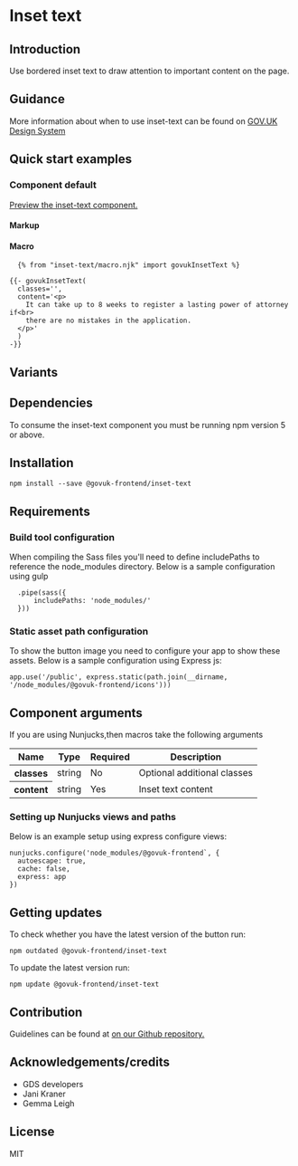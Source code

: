 # Inset text

## Introduction

Use bordered inset text to draw attention to important content on the page.

## Guidance

More information about when to use inset-text can be found on [GOV.UK Design System](http://www.linktodesignsystem.com/inset-text "Link to read guidance on the use of inset-text on Gov.uk Design system website")

## Quick start examples

### Component default

[Preview the inset-text component.](http://govuk-frontend-review.herokuapp.com/components/inset-text/preview)

#### Markup

#### Macro

      {% from "inset-text/macro.njk" import govukInsetText %}

    {{- govukInsetText(
      classes='',
      content='<p>
        It can take up to 8 weeks to register a lasting power of attorney if<br>
        there are no mistakes in the application.
      </p>'
      )
    -}}

## Variants

## Dependencies

To consume the inset-text component you must be running npm version 5 or above.

## Installation

    npm install --save @govuk-frontend/inset-text

## Requirements

### Build tool configuration

When compiling the Sass files you'll need to define includePaths to reference the node_modules directory. Below is a sample configuration using gulp

      .pipe(sass({
          includePaths: 'node_modules/'
      }))

### Static asset path configuration

To show the button image you need to configure your app to show these assets. Below is a sample configuration using Express js:

    app.use('/public', express.static(path.join(__dirname, '/node_modules/@govuk-frontend/icons')))

## Component arguments

If you are using Nunjucks,then macros take the following arguments

<div>

<table class="govuk-c-table">

<thead class="govuk-c-table__head">

<tr class="govuk-c-table__row">

<th class="govuk-c-table__header" scope="col">Name</th>

<th class="govuk-c-table__header" scope="col">Type</th>

<th class="govuk-c-table__header" scope="col">Required</th>

<th class="govuk-c-table__header" scope="col">Description</th>

</tr>

</thead>

<tbody class="govuk-c-table__body">

<tr class="govuk-c-table__row">

<th class="govuk-c-table__header" scope="row">classes</th>

<td class="govuk-c-table__cell ">string</td>

<td class="govuk-c-table__cell ">No</td>

<td class="govuk-c-table__cell ">Optional additional classes</td>

</tr>

<tr class="govuk-c-table__row">

<th class="govuk-c-table__header" scope="row">content</th>

<td class="govuk-c-table__cell ">string</td>

<td class="govuk-c-table__cell ">Yes</td>

<td class="govuk-c-table__cell ">Inset text content</td>

</tr>

</tbody>

</table>

</div>

### Setting up Nunjucks views and paths

Below is an example setup using express configure views:

    nunjucks.configure('node_modules/@govuk-frontend`, {
      autoescape: true,
      cache: false,
      express: app
    })

## Getting updates

To check whether you have the latest version of the button run:

    npm outdated @govuk-frontend/inset-text

To update the latest version run:

    npm update @govuk-frontend/inset-text

## Contribution

Guidelines can be found at [on our Github repository.](https://github.com/alphagov/govuk-frontend/blob/master/CONTRIBUTING.md "link to contributing guidelines on our github repository")

## Acknowledgements/credits

*   GDS developers
*   Jani Kraner
*   Gemma Leigh

## License

MIT